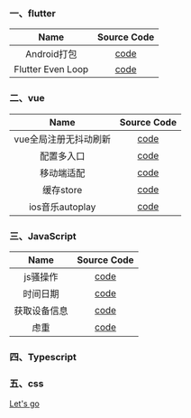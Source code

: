### 一、flutter
Name | Source Code
:-:|:-:
Android打包 | [code](https://github.com/Givingcode/Work-summary/blob/master/src/Flutter/android%E6%89%93%E5%8C%85.md)
Flutter Even Loop | [code](https://github.com/Givingcode/Work-summary/blob/master/src/Flutter/Dart%20Even%20Loop.dart)
### 二、vue
Name | Source Code
:-:|:-:
vue全局注册无抖动刷新 | [code](https://github.com/Givingcode/Work-summary/blob/master/src/web%E5%89%8D%E7%AB%AF/%E5%85%A8%E5%B1%80%E6%B3%A8%E5%86%8C%E6%97%A0%E6%8A%96%E5%8A%A8%E5%88%B7%E6%96%B0.vue)
配置多入口 | [code](https://github.com/Givingcode/Work-summary/blob/master/src/web%E5%89%8D%E7%AB%AF/vue%E9%85%8D%E7%BD%AE%E5%A4%9A%E5%85%A5%E5%8F%A3.md)
移动端适配 | [code](https://github.com/Givingcode/Work-summary/blob/master/src/web%E5%89%8D%E7%AB%AF/%E7%A7%BB%E5%8A%A8%E7%AB%AF%E9%80%82%E9%85%8D.md)
缓存store | [code](https://github.com/Givingcode/Work-summary/blob/master/src/web%E5%89%8D%E7%AB%AF/vue%E7%BC%93%E5%AD%98store.vue)
ios音乐autoplay | [code](https://github.com/Givingcode/Work-summary/blob/master/src/web%E5%89%8D%E7%AB%AF/ios%E9%9F%B3%E4%B9%90autoplay.md)
### 三、JavaScript
Name | Source Code
:-:|:-:
js骚操作 | [code](https://github.com/Givingcode/Work-summary/blob/master/src/web%E5%89%8D%E7%AB%AF/js%E9%AA%9A%E6%93%8D%E4%BD%9C.md)
时间日期 | [code](https://github.com/Givingcode/Work-summary/blob/master/src/web%E5%89%8D%E7%AB%AF/%E6%97%B6%E9%97%B4%E6%97%A5%E6%9C%9F.md)
获取设备信息 | [code](https://github.com/Givingcode/Work-summary/blob/master/src/web%E5%89%8D%E7%AB%AF/js%E8%8E%B7%E5%8F%96%E6%B5%8F%E8%A7%88%E5%99%A8%E4%BF%A1%E6%81%AF.js)
虑重 | [code](https://github.com/Givingcode/Work-summary/blob/master/src/web%E5%89%8D%E7%AB%AF/%E8%99%91%E9%87%8D.md)
### 四、Typescript

### 五、css
[Let's go](https://github.com/Givingcode/Work-summary/blob/master/doc/css-summary.md)
